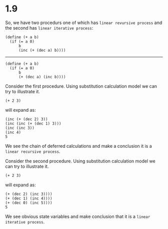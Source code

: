 #  1.9

So, we have two procedurs one of which has `linear revursive process` and the second has `linear iterative process`:

```
(define (+ a b)
  (if (= a 0)
      b
      (inc (+ (dec a) b))))
```
------------
```
(define (+ a b)
  (if (= a 0)
      b
      (+ (dec a) (inc b))))
```
Consider the first procedure. Using substitution calculation model we can try to illustrate it.

```
(+ 2 3)
```
will expand as:
```
(inc (+ (dec 2) 3))
(inc (inc (+ (dec 1) 3)))
(inc (inc 3))
(inc 4)
5
```

We see the chain of deferred calculations and make a conclusion it is a `linear recursive process`.

Consider the second procedure. Using substitution calculation model we can try to illustrate it.

```
(+ 2 3)
```
will expand as:
```
(+ (dec 2) (inc 3))))
(+ (dec 1) (inc 4))))
(+ (dec 0) (inc 5))))
5
```
We see obvious state variables and make conclusion that it is a `linear iterative process`.

